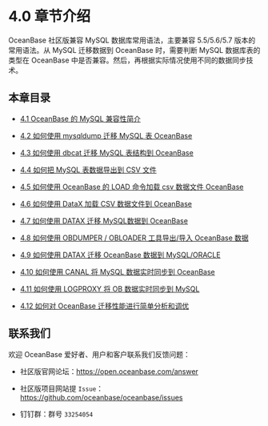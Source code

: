 # 4.0 章节介绍

OceanBase 社区版兼容 MySQL 数据库常用语法，主要兼容 5.5/5.6/5.7 版本的常用语法。从 MySQL 迁移数据到 OceanBase 时，需要判断 MySQL 数据库表的类型在 OceanBase 中是否兼容。然后，再根据实际情况使用不同的数据同步技术。

## 本章目录

* [4.1 OceanBase 的 MySQL 兼容性简介](2.4-1-mysql-compatibility-of-oceanbase.md)

* [4.2 如何使用 mysqldump 迁移 MySQL 表 OceanBase](3.4-2.md)

* [4.3 如何使用 dbcat 迁移 MySQL 表结构到 OceanBase](4.4-3-how-to-use-dbcat-to-migrate-mysql-table-structures.md)

* [4.4 如何把 MySQL 表数据导出到 CSV 文件](5.4-4-how-to-export-data-from-a-mysql-table-to.md)

* [4.5 如何使用 OceanBase 的 LOAD 命令加载 csv 数据文件 OceanBase](6.4-5-how-to-use-the-load-command-of-oceanbase-to.md)

* [4.6 如何使用 DataX 加载 CSV 数据文件到 OceanBase](7.4-6-how-to-use-datax-to-load-csv-data-files.md)


* [4.7 如何使用 DATAX 迁移 MySQL数据到 OceanBase](8.4-7-migrate-mysql-data-to-oceanbase-by-using-datax.md)

* [4.8 如何使用 OBDUMPER / OBLOADER 工具导出/导入 OceanBase 数据](9.4-8-how-to-use-obdumper-obloader-to-export-import.md)

* [4.9 如何使用 DATAX 迁移 OceanBase 数据到 MySQL/ORACLE](10.4-9-how-to-migrate-data-from-oceanbase-to-mysql-or.md)

* [4.10 如何使用 CANAL 将 MySQL 数据实时同步到 OceanBase](11.4-10-how-to-use-canal-to-synchronize-mysql-data-to.md)

* [4.11 如何使用 LOGPROXY 将 OB 数据实时同步到 MySQL](12.4-11-how-to-use-logproxy-to-synchronize-ob-data-to.md)

* [4.12 如何对 OceanBase 迁移性能进行简单分析和调优](13.4-12-how-to-analyze-and-optimize-the-performance-of-oceanbase.md)

## 联系我们

欢迎 OceanBase 爱好者、用户和客户联系我们反馈问题：

* 社区版官网论坛：https://open.oceanbase.com/answer

* 社区版项目网站提 `Issue`：https://github.com/oceanbase/oceanbase/issues

* 钉钉群：群号 `33254054`
